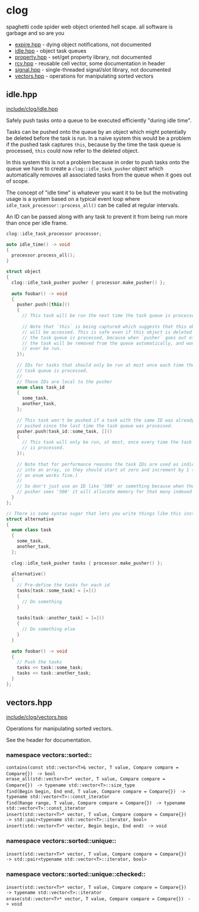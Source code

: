 # clog

spaghetti code spider web object oriented hell scape. all software is garbage and so are you

- [expire.hpp](include/clog/expire.hpp) - dying object notifications, not documented
- [idle.hpp](#idlehpp) - object task queues
- [property.hpp](include/clog/property.hpp) - set/get property library, not documented
- [rcv.hpp](include/clog/rcv.hpp) - reusable cell vector, some documentation in header
- [signal.hpp](include/clog/signal.hpp) - single-threaded signal/slot library, not documented
- [vectors.hpp](#vectorshpp) - operations for manipulating sorted vectors

## idle.hpp
[include/clog/idle.hpp](include/clog/idle.hpp)

Safely push tasks onto a queue to be executed efficiently "during idle time".

Tasks can be pushed onto the queue by an object which might potentially be deleted before the task is run. In a naive system this would be a problem if the pushed task captures `this`, because by the time the task queue is processed, `this` could now refer to the deleted object.

In this system this is not a problem because in order to push tasks onto the queue we have to create a `clog::idle_task_pusher` object which automatically removes all associated tasks from the queue when it goes out of scope.

The concept of "idle time" is whatever you want it to be but the motivating usage is a system based on a typical event loop where `idle_task_processor::process_all()` can be called at regular intervals.

An ID can be passed along with any task to prevent it from being run more than once per idle frame.

```c++
clog::idle_task_processor processor;

auto idle_time() -> void
{
  processor.process_all();
}

struct object
{
  clog::idle_task_pusher pusher { processor.make_pusher() };
  
  auto foobar() -> void
  {
    pusher.push([this]()
    {
      // This task will be run the next time the task queue is processed.
      
      // Note that `this` is being captured which suggests that this object
      // will be accessed. This is safe even if this object is deleted before
      // the task queue is processed, because when `pusher` goes out of scope
      // the task will be removed from the queue automatically, and won't
      // ever be run.
    });
    
    // IDs for tasks that should only be run at most once each time the
    // task queue is processed.
    //
    // These IDs are local to the pusher
    enum class task_id
    {
      some_task,
      another_task,
    };
    
    // This task won't be pushed if a task with the same ID was already
    // pushed since the last time the task queue was processed.
    pusher.push(task_id::some_task, []()
    {
      // This task will only be run, at most, once every time the task queue
      // is processed.
    });
    
    // Note that for performance reasons the task IDs are used as indices
    // into an array, so they should start at zero and increment by 1 (so
    // an enum works fine.)
    //
    // So don't just use an ID like '500' or something because when the
    // pusher sees '500' it will allocate memory for that many indexed tasks.
  }
};
```
```c++
// There is some syntax sugar that lets you write things like this instead
struct alternative
{
  enum class task
  {
    some_task,
    another_task,
  };
  
  clog::idle_task_pusher tasks { processor.make_pusher() };
  
  alternative()
  {
    // Pre-define the tasks for each id
    tasks[task::some_task] = [=]()
    {
      // Do something
    }
    
    tasks[task::another_task] = [=]()
    {
      // Do something else
    }
  }
  
  auto foobar() -> void
  {
    // Push the tasks
    tasks << task::some_task;
    tasks << task::another_task;
  }
};

```

## vectors.hpp
[include/clog/vectors.hpp](include/clog/vectors.hpp)

Operations for manipulating sorted vectors.

See the header for documentation.

### namespace vectors::sorted::
`contains(const std::vector<T>& vector, T value, Compare compare = Compare{})` ` -> bool`<br/>
`erase_all(std::vector<T>* vector, T value, Compare compare = Compare{})` ` -> typename std::vector<T>::size_type`<br/>
`find(Begin begin, End end, T value, Compare compare = Compare{})` ` -> typename std::vector<T>::const_iterator`<br/>
`find(Range range, T value, Compare compare = Compare{})` ` -> typename std::vector<T>::const_iterator`<br/>
`insert(std::vector<T>* vector, T value, Compare compare = Compare{})` ` -> std::pair<typename std::vector<T>::iterator, bool>`<br/>
`insert(std::vector<T>* vector, Begin begin, End end)` ` -> void`

### namespace vectors::sorted::unique::
`insert(std::vector<T>* vector, T value, Compare compare = Compare{})` ` -> std::pair<typename std::vector<T>::iterator, bool>`

### namespace vectors::sorted::unique::checked::
`insert(std::vector<T>* vector, T value, Compare compare = Compare{})` ` -> typename std::vector<T>::iterator`<br/>
`erase(std::vector<T>* vector, T value, Compare compare = Compare{})` ` -> void`
